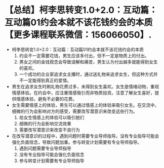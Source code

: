 # 【总结】柯李思转变1.0+2.0：互动篇：互动篇01约会本就不该花钱约会的本质【更多课程联系微信：156066050】.

-   柯李思转变1.0+2.0：互动篇：互动篇01约会本就不该花钱约会的本质
    1.  约会不一定需要花钱，男生应该多付出，但不一定是物质上的付出。
    2.  男女之间的金钱观念会导致误解和痛苦，男生认为付出越多就能得到女生的喜欢。
    3.  一个成功的企业家追求女主播时，通过送礼物来追求女生，但这种方式并不一定能得到真正的爱情。
-   男生在追求女生时刷礼物花费过多，未得到女生喜欢。女生是情绪动物，重视情感体验。在约会中，应注重情感吸引而非物质投资。注意了解女生喜好，提供情感体验，避免不必要的花费。
-   女生需要情感上的体验，男生可以通过情感上的体验来吸引女生。在交流中，细微的行为会影响对方的感受，需要改写潜意识来改变这些行为。
    1.  给女生情感上的体验可以吸引她们
    2.  细微的行为会影响交流效果
    3.  需要改写潜意识来改变不良行为
-   在改写潜意识的过程中，遇到问题时需要专业导师指导。没有专业指导可能会强化负面信念，导致问题加重。参与转变计划需要有专业导师指导。
    1.  遇到问题需要专业导师指导
    2.  没有专业指导可能会强化负面信念
    3.  参与转变计划需要有专业导师指导